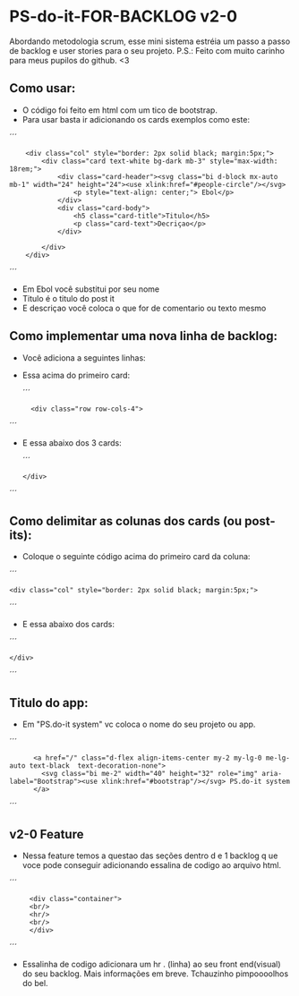 # PS-do-it-FOR-BACKLOG v2-0
Abordando metodologia scrum, esse mini sistema estréia um passo a passo de backlog e user stories para o seu projeto. P.S.: Feito com muito carinho para meus pupilos do github. &lt;3              

## Como usar:

-  O código foi feito em html com um tico de bootstrap. 
-  Para usar basta ir adicionando os cards exemplos como este:
         
  ´´´

        <div class="col" style="border: 2px solid black; margin:5px;">
            <div class="card text-white bg-dark mb-3" style="max-width: 18rem;">
                <div class="card-header"><svg class="bi d-block mx-auto mb-1" width="24" height="24"><use xlink:href="#people-circle"/></svg>
                    <p style="text-align: center;"> Ebol</p>
                </div>
                <div class="card-body">
                    <h5 class="card-title">Titulo</h5>
                    <p class="card-text">Decriçao</p>
                </div>
    
            </div>
        </div>
        
 ´´´
 
- Em Ebol você substitui por seu nome
- Titulo é o titulo do post it
- E descriçao você coloca o que for de comentario ou texto mesmo 

## Como implementar uma nova linha de backlog:

- Você adiciona a seguintes linhas:
- Essa acima do primeiro card:
     
  ´´´

        <div class="row row-cols-4">
        
 ´´´


 
         
- E essa abaixo dos 3 cards:
         
  ´´´

      </div>
        
 ´´´
         

 
 
## Como delimitar as colunas dos cards (ou post-its):

- Coloque o seguinte código acima do primeiro card da coluna:

 ´´´

    <div class="col" style="border: 2px solid black; margin:5px;"> 
        
 ´´´
       
         
- E essa abaixo dos  cards:

         
 ´´´

    </div> 
        
 ´´´         


 ## Titulo do app:
 
 - Em "PS.do-it system" vc coloca o nome do seu projeto ou app.  
 

 ´´´
 
          <a href="/" class="d-flex align-items-center my-2 my-lg-0 me-lg-auto text-black  text-decoration-none">
            <svg class="bi me-2" width="40" height="32" role="img" aria-label="Bootstrap"><use xlink:href="#bootstrap"/></svg> PS.do-it system
          </a>


 ´´´

## v2-0 Feature


- Nessa feature temos a questao das seções dentro d e 1 backlog q  ue voce pode conseguir adicionando essalina de codigo ao arquivo html.


 ´´´
 
         <div class="container">
         <br/>
         <hr/>
         <br/>
         </div>    

 ´´´

- Essalinha de codigo  adicionara  um hr . (linha) ao seu front end(visual)  do seu backlog.  Mais informações em breve.  Tchauzinho pimpoooolhos do bel.          
